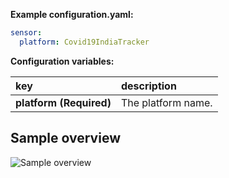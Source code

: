 **Example configuration.yaml:**

```yaml
sensor:
  platform: Covid19IndiaTracker
```

**Configuration variables:**  
  
key | description  
:--- | :---  
**platform (Required)** | The platform name.  
  
## Sample overview

![Sample overview](https://github.com/custom-components/Covid19IndiaTracker/raw/master/overview.png)